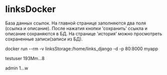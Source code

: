 # linksDocker

База данных ссылок. 
На главной странице заполняются два поля (ссылка и описание). После нажатия кнопки 'сохранить' ссыкла и описание сохраняются 
в БД. На странице 'история' можно просмотреть сохраненные записи(записи из БД).

docker run --rm -v linksStorage:/home/links_django -d -p 80:8000 myapp

testuser
193Mm...8

admin
1...w
